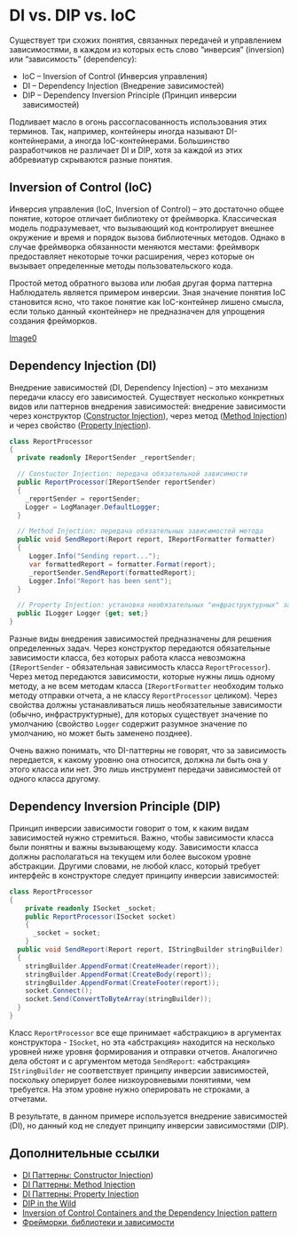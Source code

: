 # DI vs. DIP vs. IoC

Существует три схожих понятия, связанных передачей и управлением зависимостями, в каждом из которых есть слово “инверсия” (inversion) или “зависимость” (dependency):

* IoC – Inversion of Control (Инверсия управления)
* DI – Dependency Injection (Внедрение зависимостей)
* DIP – Dependency Inversion Principle (Принцип инверсии зависимостей)

Подливает масло в огонь рассогласованность использования этих терминов. Так, например, контейнеры иногда называют DI-контейнерами, а иногда IoC-контейнерами. Большинство разработчиков не различает DI и DIP, хотя за каждой из этих аббревиатур скрываются разные понятия.

## Inversion of Control (IoC)

Инверсия управления (IoC, Inversion of Control) – это достаточно общее понятие, которое отличает библиотеку от фреймворка. Классическая модель подразумевает, что вызывающий код контролирует внешнее окружение и время и порядок вызова библиотечных методов. Однако в случае фреймворка обязанности меняются местами: фреймворк предоставляет некоторые точки расширения, через которые он вызывает определенные методы пользовательского кода.
 
Простой метод обратного вызова или любая другая форма паттерна Наблюдатель является примером инверсии. Зная значение понятия IoC становится ясно, что такое понятие как IoC-контейнер лишено смысла, если только данный «контейнер» не предназначен для упрощения создания фрейморков.

[Image0](https://github.com/SergeyTeplyakov/DesignPatternsBook/raw/master/%D0%9F%D1%80%D0%B8%D0%BB%D0%BE%D0%B6%D0%B5%D0%BD%D0%B8%D1%8F/Images/01_Image1.png)

## Dependency Injection (DI)
Внедрение зависимостей (DI, Dependency Injection) – это механизм передачи классу его зависимостей. Существует несколько конкретных видов или паттернов внедрения зависимостей: внедрение зависимости через конструктор ([Constructor Injection](http://sergeyteplyakov.blogspot.com/2012/12/di-constructor-injection.html)), через метод ([Method Injection](http://sergeyteplyakov.blogspot.com/2013/02/di-method-injection.html)) и через свойство ([Property Injection](http://sergeyteplyakov.blogspot.com/2013/01/di-property-injection.html)).

```csharp
class ReportProcessor
{
  private readonly IReportSender _reportSender;

  // Constuctor Injection: передача обязательной зависимости
  public ReportProcessor(IReportSender reportSender)
  {
    _reportSender = reportSender;
    Logger = LogManager.DefaultLogger;
  }

  // Method Injection: передача обязательных зависимостей метода
  public void SendReport(Report report, IReportFormatter formatter)
  {
     Logger.Info("Sending report...");
     var formattedReport = formatter.Format(report);
     _reportSender.SendReport(formattedReport);
     Logger.Info("Report has been sent");
  }

  // Property Injection: установка необязательных "инфраструктурных" зависимостей
  public ILogger Logger {get; set;}
}
```

Разные виды внедрения зависимостей предназначены для решения определенных задач. Через конструктор передаются обязательные зависимости класса, без которых работа класса невозможна (`IReportSender` - обязательная зависимость класса `ReportProcessor`). Через метод передаются зависимости, которые нужны лишь одному методу, а не всем методам класса (`IReportFormatter` необходим только методу отправки отчета, а не классу `ReportProcessor` целиком). Через свойства должны устанавливаться лишь необязательные зависимости (обычно, инфраструктурные), для которых существует значение по умолчанию (свойство `Logger` содержит разумное значение по умолчанию, но может быть заменено позднее).

Очень важно понимать, что DI-паттерны не говорят, что за зависимость передается, к какому уровню она относится, должна ли быть она у этого класса или нет. Это лишь инструмент передачи зависимостей от одного класса другому.

## Dependency Inversion Principle (DIP)

Принцип инверсии зависимости говорит о том, к каким видам зависимостей нужно стремиться. Важно, чтобы зависимости класса были понятны и важны вызывающему коду. Зависимости класса должны располагаться на текущем или более высоком уровне абстракции.
Другими словами, не любой класс, который требует интерфейс в конструкторе следует принципу инверсии зависимостей:

```csharp
class ReportProcessor
{
    private readonly ISocket _socket;
    public ReportProcessor(ISocket socket)
    {
      _socket = socket;
    }
  public void SendReport(Report report, IStringBuilder stringBuilder)
  {
    stringBuilder.AppendFormat(CreateHeader(report));
    stringBuilder.AppendFormat(CreateBody(report));
    stringBuilder.AppendFormat(CreateFooter(report));
    socket.Connect();
    socket.Send(ConvertToByteArray(stringBuilder));
  }
}
```

Класс `ReportProcessor` все еще принимает «абстракцию» в аргументах конструктора - `ISocket`, но эта «абстракция» находится на несколько уровней ниже уровня формирования и отправки отчетов. Аналогично дела обстоят и с аргументом метода `SendReport`: «абстракция» `IStringBuilder` не соответствует принципу инверсии зависимостей, поскольку оперирует более низкоуровневыми понятиями, чем требуется. На этом уровне нужно оперировать не строками, а отчетами.

В результате, в данном примере используется внедрение зависимостей (DI), но данный код не следует принципу инверсии зависимостями (DIP).

## Дополнительные ссылки
* [DI Паттерны: Constructor Injection](http://sergeyteplyakov.blogspot.com/2012/12/di-constructor-injection.html))
* [DI Паттерны: Method Injection](http://sergeyteplyakov.blogspot.com/2013/02/di-method-injection.html)
* [DI Паттерны: Property Injection](http://sergeyteplyakov.blogspot.com/2013/01/di-property-injection.html)
* [DIP in the Wild](http://martinfowler.com/articles/dipInTheWild.html)
* [Inversion of Control Containers and the Dependency Injection pattern](http://martinfowler.com/articles/injection.html)
* [Фрейморки, библиотеки и зависимости](http://sergeyteplyakov.blogspot.com/2012/10/blog-post_26.html)

